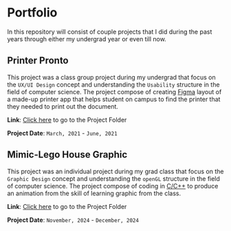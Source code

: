 # Portfolio
In this repository will consist of couple projects that I did during the past years through either my undergrad year or even till now.

## Printer Pronto
This project was a class group project during my undergrad that focus on the `UX/UI Design` concept and understanding the `Usability` structure in the field of computer science. The project compose of creating <ins>Figma</ins> layout of a made-up printer app that helps student on campus to find the printer that they needed to print out the document.

**Link**: [Click here](https://github.com/tulam45/Portfolio/tree/main/Printer%20Pronto) to go to the Project Folder

**Project Date**: `March, 2021` - `June, 2021`


## Mimic-Lego House Graphic
This project was an individual project during my grad class that focus on the `Graphic Design` concept and understanding the `openGL` structure in the field of computer science. The project compose of coding in <ins>C/C++</ins> to produce an animation from the skill of learning graphic from the class.

**Link**: [Click here](https://github.com/tulam45/Portfolio/tree/main/Mimic-Lego%20House%20Graphic) to go to the Project Folder

**Project Date**: `November, 2024` - `December, 2024`
